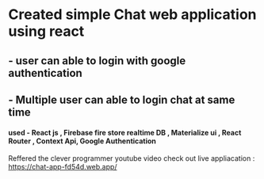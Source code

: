 
# Created simple Chat web application using react


## - user can able to login with google authentication
## - Multiple user can able to login chat at same time
#### used - React js , Firebase fire store realtime DB , Materialize ui , React Router , Context Api, Google Authentication

Reffered the clever programmer youtube video 
check out live appliacation : https://chat-app-fd54d.web.app/
